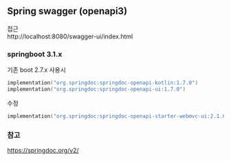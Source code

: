 ## Spring swagger (openapi3)

접근 <br/>
http://localhost:8080/swagger-ui/index.html

### springboot 3.1.x
기존 boot 2.7.x 사용시
```kotlin
implementation("org.springdoc:springdoc-openapi-kotlin:1.7.0")
implementation("org.springdoc:springdoc-openapi-ui:1.7.0")
```

수정
```kotlin
implementation("org.springdoc:springdoc-openapi-starter-webmvc-ui:2.1.0")
```

### 참고
https://springdoc.org/v2/